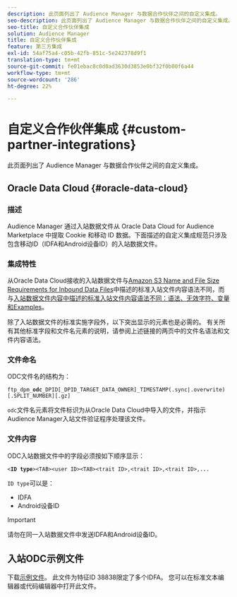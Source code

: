 ```yaml
---
description: 此页面列出了 Audience Manager 与数据合作伙伴之间的自定义集成。
seo-description: 此页面列出了 Audience Manager 与数据合作伙伴之间的自定义集成。
seo-title: 自定义合作伙伴集成
solution: Audience Manager
title: 自定义合作伙伴集成
feature: 第三方集成
exl-id: 54af75a4-c05b-42fb-851c-5e242378d9f1
translation-type: tm+mt
source-git-commit: fe01ebac8c0d0ad3630d3853e0bf32f0b00f6a44
workflow-type: tm+mt
source-wordcount: '286'
ht-degree: 22%

---
```


# 自定义合作伙伴集成 {#custom-partner-integrations}

此页面列出了 Audience Manager 与数据合作伙伴之间的自定义集成。

## Oracle Data Cloud {#oracle-data-cloud}

### 描述

Audience Manager 通过入站数据文件从 Oracle Data Cloud for Audience Marketplace 中提取 Cookie 和移动 ID 数据。下面描述的自定义集成规范只涉及包含移动ID（IDFA和Android设备ID）的入站数据文件。

### 集成特性

从Oracle Data Cloud接收的入站数据文件与[Amazon S3 Name and File Size Requirements for Inbound Data Files](/help/using/integration/sending-audience-data/batch-data-transfer-explained/inbound-s3-filenames.md)中描述的标准入站文件内容语法不同，而与[入站数据文件内容中描述的标准入站文件内容语法不同：语法、无效字符、变量和Examples](/help/using/integration/sending-audience-data/batch-data-transfer-explained/inbound-file-contents.md)。

除了入站数据文件的标准实施字段外，以下突出显示的元素也是必需的。 有关所有其他标准字段和文件名元素的说明，请参阅上述链接的两页中的文件名语法和文件内容语法。

### 文件命名

ODC文件名的结构为：

`ftp_dpm_`**`odc`**`_DPID[_DPID_TARGET_DATA_OWNER]_TIMESTAMP(.sync|.overwrite)[.SPLIT_NUMBER][.gz]`

`odc`文件名元素将文件标识为从Oracle Data Cloud中导入的文件，并指示Audience Manager入站文件验证程序处理该文件。

### 文件内容

ODC入站数据文件中的字段必须按如下顺序显示：

`<`**`ID type`**`><TAB><user ID><TAB><trait ID>,<trait ID>,<trait ID>,...`

`ID type`可以是：

* IDFA
* Android设备ID

>[!IMPORTANT]
>
>请勿在同一入站数据文件中发送IDFA和Android设备ID。

## 入站ODC示例文件

下载[示例文件](/help/using/integration/assets/ftp_dpm_odc_12345_1556223815.sync)。 此文件为特征ID 38838限定了多个IDFA。 您可以在标准文本编辑器或代码编辑器中打开此文件。
